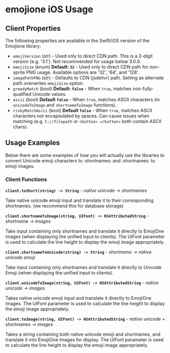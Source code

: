 # emojione iOS Usage

## Client Properties

The following properties are available in the Swift/iOS version of the Emojione library:

 - `emojiVersion` (str) - Used only to direct CDN path. This is a 2-digit version (e.g. '3.1'). Not recommended for usage below 3.0.0.
 - `emojiSize` (enum) **Default: `32`** - Used only to direct CDN path for non-sprite PNG usage. Available options are '32', '64', and '128'.
 - `imagePathPNG` (str) - Defaults to CDN (jsdelivr) path. Setting as alternate path overwrites `emojiSize` option.
 - `greedyMatch` (bool) **Default: `false`** - When `true`, matches non-fully-qualified Unicode values.
 - `ascii` (bool) **Default `false`** - When `true`, matches ASCII characters (in `unicodeToImage` and `shortnameToImage` functions).
 - `riskyMatchAscii` (bool) **Default `false`** - When `true`, matches ASCII characters not encapsulated by spaces. Can cause issues when matching (e.g. `C://filepath` or `<button>.</button>` both contain ASCII chars).


## Usage Examples

Below there are some examples of how you will actually use the libraries to convert Unicode emoji characters to :shortnames: and :shortnames: to emoji images.


### Client Functions


**`client.toShort(string) -> String`** - _native unicode -> shortnames_

Take native unicode emoji input and translate it to their corresponding shortnames. (we recommend this for database storage)

**`client.shortnameToImage(string, UIFont) -> NSAttributedString`** - _shortname -> images_

Take input containing only shortnames and translate it directly to EmojiOne images (when displaying the unified input to clients).  The UIFont parameter is used to calculate the line height to display the emoji image appropriately.

**`client.shortnameToUnicode(string) -> String`** - _shortname -> native unicode emoji_

Take input containing only shortnames and translate it directly to Unicode Emoji (when displaying the unified input to clients).

**`client.unicodeToImage(string, UIFont) -> NSAttributedString`** - _native unicode -> images_

Takes native unicode emoji input and translate it directly to EmojiOne images.  The UIFont parameter is used to calculate the line height to display the emoji image appropriately.

**`client.toImage(string, UIFont) -> NSAttributedString`** - _native unicode + shortnames -> images_

Takes a string containing both native unicode emoji and shortnames, and translate it into EmojiOne images for display.  The UIFont parameter is used to calculate the line height to display the emoji image appropriately.

